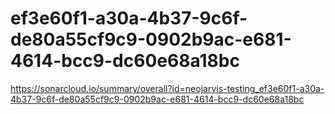 # ef3e60f1-a30a-4b37-9c6f-de80a55cf9c9-0902b9ac-e681-4614-bcc9-dc60e68a18bc
https://sonarcloud.io/summary/overall?id=neojarvis-testing_ef3e60f1-a30a-4b37-9c6f-de80a55cf9c9-0902b9ac-e681-4614-bcc9-dc60e68a18bc
